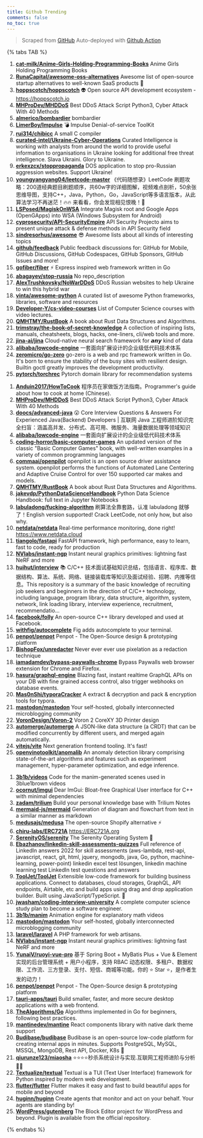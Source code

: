 ```yaml
---
title: Github Trending
comments: false
no_toc: true
---
```


> Scraped from [GitHub](https://github.com/trending)
Auto-deployed with [Github Action](https://docs.github.com/en/actions)

{% tabs TAB %}
<!-- tab Daily -->
1. [**cat-milk/Anime-Girls-Holding-Programming-Books**](https://github.com/cat-milk/Anime-Girls-Holding-Programming-Books)
Anime Girls Holding Programming Books
2. [**RunaCapital/awesome-oss-alternatives**](https://github.com/RunaCapital/awesome-oss-alternatives)
Awesome list of open-source startup alternatives to well-known SaaS products 🚀
3. [**hoppscotch/hoppscotch**](https://github.com/hoppscotch/hoppscotch)
👽 Open source API development ecosystem - https://hoppscotch.io
4. [**MHProDev/MHDDoS**](https://github.com/MHProDev/MHDDoS)
Best DDoS Attack Script Python3, Cyber Attack With 40 Methods
5. [**almerico/bombardier**](https://github.com/almerico/bombardier)
bombardier
6. [**LimerBoy/Impulse**](https://github.com/LimerBoy/Impulse)
💣 Impulse Denial-of-service ToolKit
7. [**rui314/chibicc**](https://github.com/rui314/chibicc)
A small C compiler
8. [**curated-intel/Ukraine-Cyber-Operations**](https://github.com/curated-intel/Ukraine-Cyber-Operations)
Curated Intelligence is working with analysts from around the world to provide useful information to organisations in Ukraine looking for additional free threat intelligence. Slava Ukraini. Glory to Ukraine.
9. [**erkexzcx/stoppropaganda**](https://github.com/erkexzcx/stoppropaganda)
DOS application to stop pro-Russian aggression websites. Support Ukraine!
10. [**youngyangyang04/leetcode-master**](https://github.com/youngyangyang04/leetcode-master)
《代码随想录》LeetCode 刷题攻略：200道经典题目刷题顺序，共60w字的详细图解，视频难点剖析，50余张思维导图，支持C++，Java，Python，Go，JavaScript等多语言版本，从此算法学习不再迷茫！🔥🔥 来看看，你会发现相见恨晚！🚀
11. [**LSPosed/MagiskOnWSA**](https://github.com/LSPosed/MagiskOnWSA)
Integrate Magisk root and Google Apps (OpenGApps) into WSA (Windows Subsystem for Android)
12. [**cyprosecurity/API-SecurityEmpire**](https://github.com/cyprosecurity/API-SecurityEmpire)
API Security Projecto aims to present unique attack & defense methods in API Security field
13. [**sindresorhus/awesome**](https://github.com/sindresorhus/awesome)
😎 Awesome lists about all kinds of interesting topics
14. [**github/feedback**](https://github.com/github/feedback)
Public feedback discussions for: GitHub for Mobile, GitHub Discussions, GitHub Codespaces, GitHub Sponsors, GitHub Issues and more!
15. [**gofiber/fiber**](https://github.com/gofiber/fiber)
⚡️ Express inspired web framework written in Go
16. [**abagayev/stop-russia**](https://github.com/abagayev/stop-russia)
No repo_description
17. [**AlexTrushkovsky/NoWarDDoS**](https://github.com/AlexTrushkovsky/NoWarDDoS)
DDoS Russian websites to help Ukraine to win this hybrid war
18. [**vinta/awesome-python**](https://github.com/vinta/awesome-python)
A curated list of awesome Python frameworks, libraries, software and resources
19. [**Developer-Y/cs-video-courses**](https://github.com/Developer-Y/cs-video-courses)
List of Computer Science courses with video lectures.
20. [**QMHTMY/RustBook**](https://github.com/QMHTMY/RustBook)
A book about Rust Data Structures and Algorithms.
21. [**trimstray/the-book-of-secret-knowledge**](https://github.com/trimstray/the-book-of-secret-knowledge)
A collection of inspiring lists, manuals, cheatsheets, blogs, hacks, one-liners, cli/web tools and more.
22. [**jina-ai/jina**](https://github.com/jina-ai/jina)
Cloud-native neural search framework for 𝙖𝙣𝙮 kind of data
23. [**alibaba/lowcode-engine**](https://github.com/alibaba/lowcode-engine)
一套面向扩展设计的企业级低代码技术体系
24. [**zeromicro/go-zero**](https://github.com/zeromicro/go-zero)
go-zero is a web and rpc framework written in Go. It's born to ensure the stability of the busy sites with resilient design. Builtin goctl greatly improves the development productivity.
25. [**pytorch/torchrec**](https://github.com/pytorch/torchrec)
Pytorch domain library for recommendation systems
<!-- endtab -->
<!-- tab Weekly -->
1. [**Anduin2017/HowToCook**](https://github.com/Anduin2017/HowToCook)
程序员在家做饭方法指南。Programmer's guide about how to cook at home (Chinese).
2. [**MHProDev/MHDDoS**](https://github.com/MHProDev/MHDDoS)
Best DDoS Attack Script Python3, Cyber Attack With 40 Methods
3. [**doocs/advanced-java**](https://github.com/doocs/advanced-java)
😮 Core Interview Questions & Answers For Experienced Java(Backend) Developers | 互联网 Java 工程师进阶知识完全扫盲：涵盖高并发、分布式、高可用、微服务、海量数据处理等领域知识
4. [**alibaba/lowcode-engine**](https://github.com/alibaba/lowcode-engine)
一套面向扩展设计的企业级低代码技术体系
5. [**coding-horror/basic-computer-games**](https://github.com/coding-horror/basic-computer-games)
An updated version of the classic "Basic Computer Games" book, with well-written examples in a variety of common programming languages
6. [**commaai/openpilot**](https://github.com/commaai/openpilot)
openpilot is an open source driver assistance system. openpilot performs the functions of Automated Lane Centering and Adaptive Cruise Control for over 150 supported car makes and models.
7. [**QMHTMY/RustBook**](https://github.com/QMHTMY/RustBook)
A book about Rust Data Structures and Algorithms.
8. [**jakevdp/PythonDataScienceHandbook**](https://github.com/jakevdp/PythonDataScienceHandbook)
Python Data Science Handbook: full text in Jupyter Notebooks
9. [**labuladong/fucking-algorithm**](https://github.com/labuladong/fucking-algorithm)
刷算法全靠套路，认准 labuladong 就够了！English version supported! Crack LeetCode, not only how, but also why.
10. [**netdata/netdata**](https://github.com/netdata/netdata)
Real-time performance monitoring, done right! https://www.netdata.cloud
11. [**tiangolo/fastapi**](https://github.com/tiangolo/fastapi)
FastAPI framework, high performance, easy to learn, fast to code, ready for production
12. [**NVlabs/instant-ngp**](https://github.com/NVlabs/instant-ngp)
Instant neural graphics primitives: lightning fast NeRF and more
13. [**huihut/interview**](https://github.com/huihut/interview)
📚 C/C++ 技术面试基础知识总结，包括语言、程序库、数据结构、算法、系统、网络、链接装载库等知识及面试经验、招聘、内推等信息。This repository is a summary of the basic knowledge of recruiting job seekers and beginners in the direction of C/C++ technology, including language, program library, data structure, algorithm, system, network, link loading library, interview experience, recruitment, recommendatio…
14. [**facebook/folly**](https://github.com/facebook/folly)
An open-source C++ library developed and used at Facebook.
15. [**withfig/autocomplete**](https://github.com/withfig/autocomplete)
Fig adds autocomplete to your terminal.
16. [**penpot/penpot**](https://github.com/penpot/penpot)
Penpot - The Open-Source design & prototyping platform
17. [**BishopFox/unredacter**](https://github.com/BishopFox/unredacter)
Never ever ever use pixelation as a redaction technique
18. [**iamadamdev/bypass-paywalls-chrome**](https://github.com/iamadamdev/bypass-paywalls-chrome)
Bypass Paywalls web browser extension for Chrome and Firefox.
19. [**hasura/graphql-engine**](https://github.com/hasura/graphql-engine)
Blazing fast, instant realtime GraphQL APIs on your DB with fine grained access control, also trigger webhooks on database events.
20. [**Mas0nShi/typoraCracker**](https://github.com/Mas0nShi/typoraCracker)
A extract & decryption and pack & encryption tools for typora.
21. [**mastodon/mastodon**](https://github.com/mastodon/mastodon)
Your self-hosted, globally interconnected microblogging community
22. [**VoronDesign/Voron-2**](https://github.com/VoronDesign/Voron-2)
Voron 2 CoreXY 3D Printer design
23. [**automerge/automerge**](https://github.com/automerge/automerge)
A JSON-like data structure (a CRDT) that can be modified concurrently by different users, and merged again automatically.
24. [**vitejs/vite**](https://github.com/vitejs/vite)
Next generation frontend tooling. It's fast!
25. [**openvinotoolkit/anomalib**](https://github.com/openvinotoolkit/anomalib)
An anomaly detection library comprising state-of-the-art algorithms and features such as experiment management, hyper-parameter optimization, and edge inference.
<!-- endtab -->
<!-- tab Monthly -->
1. [**3b1b/videos**](https://github.com/3b1b/videos)
Code for the manim-generated scenes used in 3blue1brown videos
2. [**ocornut/imgui**](https://github.com/ocornut/imgui)
Dear ImGui: Bloat-free Graphical User interface for C++ with minimal dependencies
3. [**zadam/trilium**](https://github.com/zadam/trilium)
Build your personal knowledge base with Trilium Notes
4. [**mermaid-js/mermaid**](https://github.com/mermaid-js/mermaid)
Generation of diagram and flowchart from text in a similar manner as markdown
5. [**medusajs/medusa**](https://github.com/medusajs/medusa)
The open-source Shopify alternative ⚡️
6. [**chiru-labs/ERC721A**](https://github.com/chiru-labs/ERC721A)
https://ERC721A.org
7. [**SerenityOS/serenity**](https://github.com/SerenityOS/serenity)
The Serenity Operating System 🐞
8. [**Ebazhanov/linkedin-skill-assessments-quizzes**](https://github.com/Ebazhanov/linkedin-skill-assessments-quizzes)
Full reference of LinkedIn answers 2022 for skill assessments (aws-lambda, rest-api, javascript, react, git, html, jquery, mongodb, java, Go, python, machine-learning, power-point) linkedin excel test lösungen, linkedin machine learning test LinkedIn test questions and answers
9. [**ToolJet/ToolJet**](https://github.com/ToolJet/ToolJet)
Extensible low-code framework for building business applications. Connect to databases, cloud storages, GraphQL, API endpoints, Airtable, etc and build apps using drag and drop application builder. Built using JavaScript/TypeScript. 🚀
10. [**jwasham/coding-interview-university**](https://github.com/jwasham/coding-interview-university)
A complete computer science study plan to become a software engineer.
11. [**3b1b/manim**](https://github.com/3b1b/manim)
Animation engine for explanatory math videos
12. [**mastodon/mastodon**](https://github.com/mastodon/mastodon)
Your self-hosted, globally interconnected microblogging community
13. [**laravel/laravel**](https://github.com/laravel/laravel)
A PHP framework for web artisans.
14. [**NVlabs/instant-ngp**](https://github.com/NVlabs/instant-ngp)
Instant neural graphics primitives: lightning fast NeRF and more
15. [**YunaiV/ruoyi-vue-pro**](https://github.com/YunaiV/ruoyi-vue-pro)
基于 Spring Boot + MyBatis Plus + Vue & Element 实现的后台管理系统 + 用户小程序，支持 RBAC 动态权限、多租户、数据权限、工作流、三方登录、支付、短信、商城等功能。你的 ⭐️ Star ⭐️，是作者生发的动力！
16. [**penpot/penpot**](https://github.com/penpot/penpot)
Penpot - The Open-Source design & prototyping platform
17. [**tauri-apps/tauri**](https://github.com/tauri-apps/tauri)
Build smaller, faster, and more secure desktop applications with a web frontend.
18. [**TheAlgorithms/Go**](https://github.com/TheAlgorithms/Go)
Algorithms implemented in Go for beginners, following best practices.
19. [**mantinedev/mantine**](https://github.com/mantinedev/mantine)
React components library with native dark theme support
20. [**Budibase/budibase**](https://github.com/Budibase/budibase)
Budibase is an open-source low-code platform for creating internal apps in minutes. Supports PostgreSQL, MySQL, MSSQL, MongoDB, Rest API, Docker, K8s 🚀
21. [**qiurunze123/miaosha**](https://github.com/qiurunze123/miaosha)
⭐⭐⭐⭐秒杀系统设计与实现.互联网工程师进阶与分析🙋🐓
22. [**Textualize/textual**](https://github.com/Textualize/textual)
Textual is a TUI (Text User Interface) framework for Python inspired by modern web development.
23. [**flutter/flutter**](https://github.com/flutter/flutter)
Flutter makes it easy and fast to build beautiful apps for mobile and beyond
24. [**huginn/huginn**](https://github.com/huginn/huginn)
Create agents that monitor and act on your behalf. Your agents are standing by!
25. [**WordPress/gutenberg**](https://github.com/WordPress/gutenberg)
The Block Editor project for WordPress and beyond. Plugin is available from the official repository.
<!-- endtab -->
{% endtabs %}
